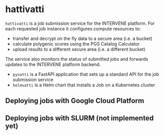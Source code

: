 # hattivatti

`hattivatti` is a job submission service for the INTERVENE platform. For each requested job instance it configures compute resources to:

* transfer and decrypt on the fly data to a secure area (i.e. a bucket)
* calculate polygenic scores using the PGS Catalog Calculator
* upload results to a different secure area (i.e. a different bucket)

The service also monitors the status of submitted jobs and forwards updates to the INTERVENE platform backend.

* `pyvatti` is a FastAPI application that sets up a standard API for the job submission service
* `helmvatti` is a Helm chart that installs a Job on a Kubernetes cluster

## Deploying jobs with Google Cloud Platform

## Deploying jobs with SLURM (not implemented yet)